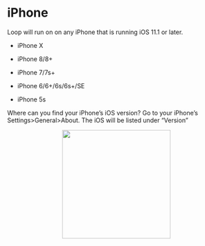 # iPhone 

Loop will run on on any iPhone that is running iOS 11.1 or later.

* iPhone X

* iPhone 8/8+

* iPhone 7/7s+

* iPhone 6/6+/6s/6s+/SE

* iPhone 5s 

Where can you find your iPhone’s iOS version?  Go to your iPhone’s Settings>General>About.  The iOS will be listed under “Version”

<p align="center">
<img src="../img/ios.png" width="250">
</p>

